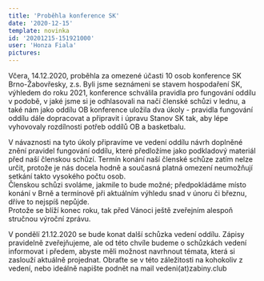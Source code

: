 ```yaml
---
title: 'Proběhla konference SK'
date: '2020-12-15'
template: novinka
id: '20201215-151921000'
user: 'Honza Fiala'
pictures:
---
```

Včera, 14.12.2020, proběhla za omezené účasti 10 osob konference SK Brno-Žabovřesky, z.s. Byli jsme seznámeni se stavem hospodaření SK, výhledem do roku 2021, konference schválila pravidla pro fungování oddílu v podobě, v jaké jsme si je odhlasovali na načí členské schůzi v lednu, a také nám jako oddílu OB konference uložila dva úkoly - pravidla fungování oddílu dále dopracovat a připravit i úpravu Stanov SK tak, aby lépe vyhovovaly rozdílnosti potřeb oddílů OB a basketbalu.

V návaznosti na tyto úkoly připravíme ve vedení oddílu návrh doplněné znění pravidel fungování oddílu, které předložíme jako podkladový materiál před naší členskou schůzí. Termín konání naší členské schůze zatím nelze určit, protože je nás docela hodně a současná platná omezení neumožňují setkání takto vysokého počtu osob.  
Členskou schůzi svoláme, jakmile to bude možné; předpokládáme místo konání v Brně a termínově při aktuálním výhledu snad v únoru či březnu, dříve to nejspíš nepůjde.  
Protože se blíží konec roku, tak před Vánoci ještě zveřejním alespoň stručnou výroční zprávu.

V pondělí 21.12.2020 se bude konat další schůzka vedení oddílu. Zápisy pravidelně zveřejňujeme, ale od této chvíle budeme o schůzkách vedení informovat i předem, abyste měli možnost navrhnout témata, která si zaslouží aktuálně projednat. Obraťte se v této záležitosti na kohokoliv z vedení, nebo ideálně napište podnět na mail vedeni(at)zabiny.club
